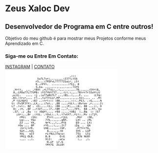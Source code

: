 #         Zeus Xaloc Dev 
## Desenvolvedor de Programa em C entre outros!
Objetivo do meu github é para mostrar meus Projetos conforme meus Aprendizado em C.
### Siga-me ou Entre Em Contato:
[INSTAGRAM](https://instagram.com/zeusxaloc_dev) | [CONTATO](https://wa.me/+5592999652961)
![boas praticas](https://github.com/ZeusXaloc-Dev/ZeusXaloc-Dev/blob/main/giphy%20(2).gif)
